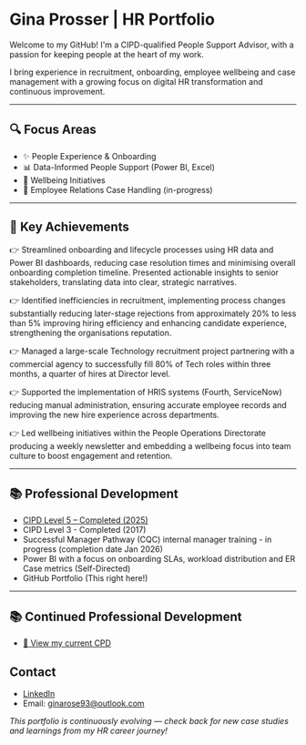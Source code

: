 # Gina Prosser | HR Portfolio 
Welcome to my GitHub! I'm a CIPD-qualified People Support Advisor, with a passion for keeping people at the heart of my work.

I bring experience in recruitment, onboarding, employee wellbeing and case management with a growing focus on digital HR transformation and continuous improvement.

---

## 🔍 Focus Areas
- ✨ People Experience & Onboarding
-  📊 Data-Informed People Support (Power BI, Excel)
- 🌱 Wellbeing Initiatives
- 🤝 Employee Relations Case Handling (in-progress)

---

## 📄 Key Achievements
👉 Streamlined onboarding and lifecycle processes using HR data and Power BI dashboards, reducing case resolution times and minimising overall onboarding completion timeline. Presented actionable insights to senior stakeholders, translating data into clear, strategic narratives.  

👉 Identified inefficiencies in recruitment, implementing process changes substantially reducing later-stage rejections from approximately 20% to less than 5% improving hiring efficiency and enhancing candidate experience, strengthening the organisations reputation.  

👉 Managed a large-scale Technology recruitment project partnering with a commercial agency to successfully fill 80% of Tech roles within three months, a quarter of hires at Director level.  

👉 Supported the implementation of HRIS systems (Fourth, ServiceNow) reducing manual administration, ensuring accurate employee records and improving the new hire experience across departments.  

👉 Led wellbeing initiatives within the People Operations Directorate producing a weekly newsletter and embedding a wellbeing focus into team culture to boost engagement and retention.

---

## 📚 Professional Development
-  [CIPD Level 5 – Completed (2025)](https://github.com/GinaProsser/HR-portfolio-project/blob/2ed2cb49f710b4ca104c1329aa3331cfc9a42857/CIPD_L5_Certificate_redacted.pdf)
-  CIPD Level 3 - Completed (2017)
-  Successful Manager Pathway (CQC) internal manager training - in progress (completion date Jan 2026)
- Power BI with a focus on onboarding SLAs, workload distribution and ER Case metrics (Self-Directed)  
- GitHub Portfolio (This right here!)

---

## 📚 Continued Professional Development
- [📄 View my current CPD](https://github.com/GinaProsser/HR-portfolio-project/blob/24cca1ef29d4848564cd88fd39bfab7559dd4357/12_month_CPD_GP_%2020250701.pdf)


## Contact
- [LinkedIn](https://www.linkedin.com/in/ginaroseprosser)
- Email: ginarose93@outlook.com

 *This portfolio is continuously evolving — check back for new case studies and learnings from my HR career journey!*
